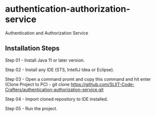 # authentication-authorization-service
Authentication and Authorization Service

## Installation Steps

Step 01 - Install Java 11 or later version.

Step 02 - Install any IDE (STS, IntelliJ Idea or Eclipse).

Step 03 - Open a command promt and copy this command and hit enter (Clone Project to PC) - git clone https://github.com/SLIIT-Code-Crafters/authentication-authorization-service.git

Step 04 - Import cloned repository to IDE installed. 

Step 05 - Run the project.